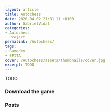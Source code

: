 ```yaml
---
layout: article
title: Autochess
date: 2020-04-02 21:31:11 +0100
author: GabrielVidal
categories:
- Autochess
- Project
permalink: /Autochess/
tags:
- Gamedev
- EPITA
cover: /Autochess/assets/thumbnails/cover.jpg
excerpt: TODO
---
```


TODO

### Download the game

### Posts
